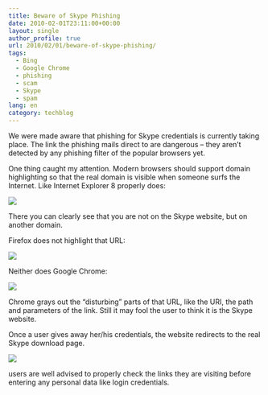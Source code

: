 ```yaml
---
title: Beware of Skype Phishing
date: 2010-02-01T23:11:00+00:00
layout: single
author_profile: true
url: 2010/02/01/beware-of-skype-phishing/
tags:
  - Bing
  - Google Chrome
  - phishing
  - scam
  - Skype
  - spam
lang: en
category: techblog
---
```

We were made aware that phishing for Skype credentials is currently taking place. The link the phishing mails direct to are dangerous – they aren’t detected by any phishing filter of the popular browsers yet.

One thing caught my attention. Modern browsers should support domain highlighting so that the real domain is visible when someone surfs the Internet. Like Internet Explorer 8 properly does:

<div>
  <a href="http://3.bp.blogspot.com/_vaUVXcmC3OI/S2dXyyziTII/AAAAAAAAAxI/fdH5Gi3EHpQ/s1600-h/01-IE8-URL_Highlight1.png" imageanchor="1"><img border="0" src="http://3.bp.blogspot.com/_vaUVXcmC3OI/S2dXyyziTII/AAAAAAAAAxI/fdH5Gi3EHpQ/s640/01-IE8-URL_Highlight1.png" /></a>
</div>

There you can clearly see that you are not on the Skype website, but on another domain.

Firefox does not highlight that URL:

<div>
  <a href="http://4.bp.blogspot.com/_vaUVXcmC3OI/S2dXz68LJ5I/AAAAAAAAAxQ/aTH91bB4L18/s1600-h/02-FF-3.6-No_URL_Highlight1.png" imageanchor="1"><img border="0" src="http://4.bp.blogspot.com/_vaUVXcmC3OI/S2dXz68LJ5I/AAAAAAAAAxQ/aTH91bB4L18/s640/02-FF-3.6-No_URL_Highlight1.png" /></a>
</div>

Neither does Google Chrome:

<div>
  <a href="http://1.bp.blogspot.com/_vaUVXcmC3OI/S2dX1EivMaI/AAAAAAAAAxY/F0YfD1Jlhmw/s1600-h/03-Chrome-No_URL_Highlight1.png" imageanchor="1"><img border="0" src="http://1.bp.blogspot.com/_vaUVXcmC3OI/S2dX1EivMaI/AAAAAAAAAxY/F0YfD1Jlhmw/s640/03-Chrome-No_URL_Highlight1.png" /></a>
</div>

Chrome grays out the “disturbing” parts of that URL, like the URI, the path and parameters of the link. Still it may fool the user to think it is the Skype website.

Once a user gives away her/his credentials, the website redirects to the real Skype download page.

<div>
  <a href="http://1.bp.blogspot.com/_vaUVXcmC3OI/S2dX2vMxwsI/AAAAAAAAAxg/PuZkX6gBPSo/s1600-h/04-Redirects_To_Skype.png" imageanchor="1"><img border="0" src="http://1.bp.blogspot.com/_vaUVXcmC3OI/S2dX2vMxwsI/AAAAAAAAAxg/PuZkX6gBPSo/s640/04-Redirects_To_Skype.png" /></a>
</div>

users are well advised to properly check the links they are visiting before entering any personal data like login credentials.